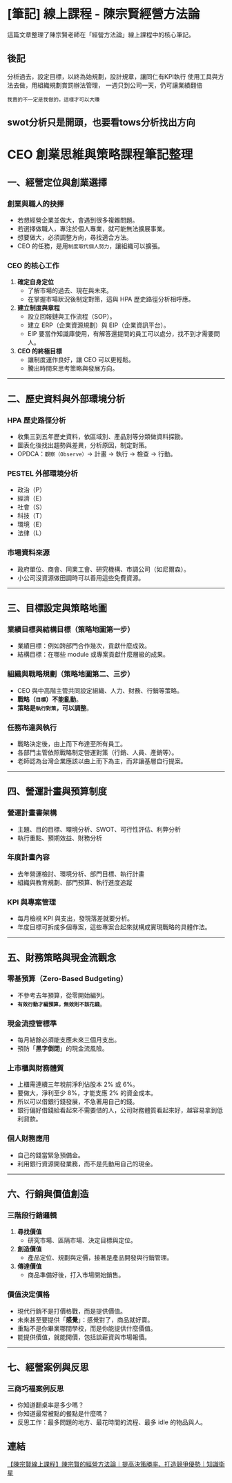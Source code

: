 # [筆記] 線上課程 - 陳宗賢經營方法論


這篇文章整理了陳宗賢老師在「經營方法論」線上課程中的核心筆記。

<!--more-->

## 後記
分析過去，設定目標，以終為始規劃，設計規章，讓同仁有KPI執行
使用工具與方法去做，用組織規劃賞罰辦法管理，
一週只到公司一天，仍可讓業績翻倍

`我賣的不一定是我做的，這樣才可以大賺`

swot分析只是開頭，也要看tows分析找出方向
---

# CEO 創業思維與策略課程筆記整理

## 一、經營定位與創業選擇

### 創業與職人的抉擇

- 若想經營企業並做大，會遇到很多複雜問題。
- 若選擇做職人，專注於個人專業，就可能無法擴展事業。
- 想要做大，必須調整方向，尋找適合方法。
- CEO 的任務，是用`制度取代個人努力`，讓組織可以擴張。

### CEO 的核心工作

1.  **確定自身定位**
    - 了解市場的過去、現在與未來。
    - 在掌握市場狀況後制定對策，這與 HPA 歷史路徑分析相呼應。
2.  **建立制度與章程**
    - 設立回報鏈與工作流程（SOP）。
    - 建立 ERP（企業資源規劃）與 EIP（企業資訊平台）。
    - EIP 要當作知識庫使用，有解答還提問的員工可以處分，找不到才需要問人。
3.  **CEO 的終極目標**
    - 讓制度運作良好，讓 CEO 可以更輕鬆。
    - 騰出時間來思考策略與發展方向。

---

## 二、歷史資料與外部環境分析

### HPA 歷史路徑分析

- 收集三到五年歷史資料，依區域別、產品別等分類做資料探勘。
- 圖表化後找出趨勢與差異，分析原因，制定對策。
- OPDCA：`觀察（Observe）`→ 計畫 → 執行 → 檢查 → 行動。

### PESTEL 外部環境分析

- 政治（P）
- 經濟（E）
- 社會（S）
- 科技（T）
- 環境（E）
- 法律（L）

### 市場資料來源

- 政府單位、商會、同業工會、研究機構、市調公司（如尼爾森）。
- 小公司沒資源做田調時可以善用這些免費資源。

---

## 三、目標設定與策略地圖

### 業績目標與結構目標（策略地圖第一步）

- 業績目標：例如跨部門合作幾次，貢獻什麼成效。
- 結構目標：在哪些 module 或專案貢獻什麼層級的成果。

### 組織與戰略規劃（策略地圖第二、三步）

- CEO 與中高階主管共同設定組織、人力、財務、行銷等策略。
- **戰略（`目標`）不能亂動**。
- **策略是`執行對策`，可以調整**。

### 任務布達與執行

- 戰略決定後，由上而下布達至所有員工。
- 各部門主管依照戰略制定營運對策（行銷、人員、產銷等）。
- 老師認為台灣企業應該以由上而下為主，而非讓基層自行提案。

---

## 四、營運計畫與預算制度

### 營運計畫書架構

- 主題、目的目標、環境分析、SWOT、可行性評估、利弊分析
- 執行重點、預期效益、財務分析

### 年度計畫內容

- 去年營運檢討、環境分析、部門目標、執行計畫
- 組織與教育規劃、部門預算、執行進度追蹤

### KPI 與專案管理

- 每月檢視 KPI 與支出，發現落差就要分析。
- 年度目標可拆成多個專案，這些專案合起來就構成實現戰略的具體作法。

---

## 五、財務策略與現金流觀念

### 零基預算（Zero-Based Budgeting）

- 不參考去年預算，從零開始編列。
- **`有效行動才編預算，無效則不該花錢`**。

### 現金流控管標準

- 每月結餘必須能支應未來三個月支出。
- 預防「**黑字倒閉**」的現金流風險。

### 上市櫃與財務體質

- 上櫃需連續三年稅前淨利佔股本 2% 或 6%。
- 要做大，淨利至少 8%，才能支應 2% 的資金成本。
- 所以可以借銀行錢發展，不急著用自己的錢。
- 銀行偏好借錢給看起來不需要借的人，公司財務體質看起來好，越容易拿到低利貸款。

### 個人財務應用

- 自己的錢當緊急預備金。
- 利用銀行資源開發業務，而不是先動用自己的現金。

---

## 六、行銷與價值創造

### 三階段行銷邏輯

1.  **尋找價值**
    - 研究市場、區隔市場、決定目標與定位。
2.  **創造價值**
    - 產品定位、規劃與定價，接著是產品開發與行銷管理。
3.  **傳達價值**
    - 商品準備好後，打入市場開始銷售。

### 價值決定價格

- 現代行銷不是打價格戰，而是提供價值。
- 未來甚至要提供「**感覺**」：感覺對了，商品就好賣。
- 重點不是你畢業哪間學校，而是你能提供什麼價值。
- 能提供價值，就能開價，包括談薪資與市場報價。

---

## 七、經營案例與反思

### 三商巧福案例反思

- 你知道翻桌率是多少嗎？
- 你知道最常被點的餐點是什麼嗎？
- 反思工作：最多問題的地方、最花時間的流程、最多 idle 的物品與人。

## 連結

[【陳宗賢線上課程】陳宗賢的經營方法論｜提高決策勝率、打造競爭優勢｜知識衛星](https://sat.cool/course/124 "‌")

